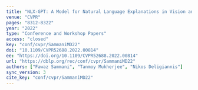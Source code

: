```yaml
---
title: "NLX-GPT: A Model for Natural Language Explanations in Vision and Vision-Language Tasks."
venue: "CVPR"
pages: "8312-8322"
year: "2022"
type: "Conference and Workshop Papers"
access: "closed"
key: "conf/cvpr/SammaniMD22"
doi: "10.1109/CVPR52688.2022.00814"
ee: "https://doi.org/10.1109/CVPR52688.2022.00814"
url: "https://dblp.org/rec/conf/cvpr/SammaniMD22"
authors: ["Fawaz Sammani", "Tanmoy Mukherjee", "Nikos Deligiannis"]
sync_version: 3
cite_key: "conf/cvpr/SammaniMD22"
---
```

